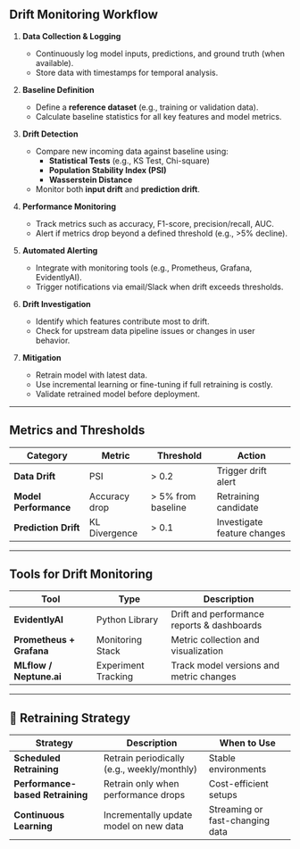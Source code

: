 ##  Drift Monitoring Workflow

1. **Data Collection & Logging**
   - Continuously log model inputs, predictions, and ground truth (when available).
   - Store data with timestamps for temporal analysis.

2. **Baseline Definition**
   - Define a **reference dataset** (e.g., training or validation data).
   - Calculate baseline statistics for all key features and model metrics.

3. **Drift Detection**
   - Compare new incoming data against baseline using:
     - **Statistical Tests** (e.g., KS Test, Chi-square)
     - **Population Stability Index (PSI)**
     - **Wasserstein Distance**
   - Monitor both **input drift** and **prediction drift**.

4. **Performance Monitoring**
   - Track metrics such as accuracy, F1-score, precision/recall, AUC.
   - Alert if metrics drop beyond a defined threshold (e.g., >5% decline).

5. **Automated Alerting**
   - Integrate with monitoring tools (e.g., Prometheus, Grafana, EvidentlyAI).
   - Trigger notifications via email/Slack when drift exceeds thresholds.

6. **Drift Investigation**
   - Identify which features contribute most to drift.
   - Check for upstream data pipeline issues or changes in user behavior.

7. **Mitigation**
   - Retrain model with latest data.
   - Use incremental learning or fine-tuning if full retraining is costly.
   - Validate retrained model before deployment.

---

##  Metrics and Thresholds

| Category | Metric | Threshold | Action |
|-----------|---------|------------|--------|
| **Data Drift** | PSI | > 0.2 | Trigger drift alert |
| **Model Performance** | Accuracy drop | > 5% from baseline | Retraining candidate |
| **Prediction Drift** | KL Divergence | > 0.1 | Investigate feature changes |

---

## Tools for Drift Monitoring

| Tool | Type | Description |
|------|------|-------------|
| **EvidentlyAI** | Python Library | Drift and performance reports & dashboards |
| **Prometheus + Grafana** | Monitoring Stack | Metric collection and visualization |
| **MLflow / Neptune.ai** | Experiment Tracking | Track model versions and metric changes |

---

## 🔁 Retraining Strategy

| Strategy | Description | When to Use |
|-----------|--------------|-------------|
| **Scheduled Retraining** | Retrain periodically (e.g., weekly/monthly) | Stable environments |
| **Performance-based Retraining** | Retrain only when performance drops | Cost-efficient setups |
| **Continuous Learning** | Incrementally update model on new data | Streaming or fast-changing data |
